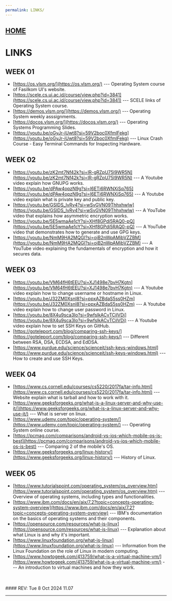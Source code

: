 ```yaml
---
permalink: LINKS/
---
```


## [HOME](../)

# LINKS

## WEEK 01
* [https://os.vlsm.org/](https://os.vlsm.org/) ---
  Operating System course of Fasilkom UI's website.
* [https://scele.cs.ui.ac.id/course/view.php?id=3841](https://scele.cs.ui.ac.id/course/view.php?id=3841) ---
  SCELE links of Operating System course.
* [https://demos.vlsm.org/](https://demos.vlsm.org/) ---
  Operating System weekly asssignments.
* [https://docos.vlsm.org/](https://docos.vlsm.org/) ---
  Operating Systems Programming Slides.
* [https://youtu.be/oGyJr-iUwt8?si=59V2boc0XfmlFekg](https://youtu.be/oGyJr-iUwt8?si=59V2boc0XfmlFekg) ---
  Linux Crash Course - Easy Terminal Commands for Inspecting Hardware.

## WEEK 02
* [https://youtu.be/zK2mt7Nf42k?si=lR-gRZpU75I9WR5N](https://youtu.be/zK2mt7Nf42k?si=lR-gRZpU75I9WR5N) ---
  A Youtube video explain how GNUPG works.
* [https://youtu.be/dPAw4opzN9g?si=l6ETi6RWNXiSq765](https://youtu.be/dPAw4opzN9g?si=l6ETi6RWNXiSq765) ---
  A Youtube video explain what is private key and public key.
* [https://youtu.be/GSIDS_lvRv4?si=wSvGVN09ThhxhwIw](https://youtu.be/GSIDS_lvRv4?si=wSvGVN09ThhxhwIw) ---
  A YouTube video that explains how asymmetric encryption works.
* [https://youtu.be/5E5wmaAe1cY?si=XHf8GPdi5RAQ0-pQ](https://youtu.be/5E5wmaAe1cY?si=XHf8GPdi5RAQ0-pQ) ---
  A YouTube video that demonstrates how to generate and use GPG keys.
* [https://youtu.be/NmM9HA2MQGI?si=ojB2nWpAMibVZZBM](https://youtu.be/NmM9HA2MQGI?si=ojB2nWpAMibVZZBM) ---
  A YouTube video explaining the fundamentals of encryption and how it secures data.
  
## WEEK 03
* [https://youtu.be/VM64fH6tEEU?si=XJ1498e7bvH7Kgtn](https://youtu.be/VM64fH6tEEU?si=XJ1498e7bvH7Kgtn) ---
  A Youtube video explain how to change username or hostname in Linux.
* [https://youtu.be/J32ZM0XsnI8?si=ppxAZBdaS5ss0HZm](https://youtu.be/J32ZM0XsnI8?si=ppxAZBdaS5ss0HZm) ---
  A Youtube video explain how to change user password in Linux.
* [https://youtu.be/8X4u9sca3Io?si=9wfslkACvTCilVDj](https://youtu.be/8X4u9sca3Io?si=9wfslkACvTCilVDj) ---
  A Youtube video explain how to set SSH Keys on GitHub.
* [https://goteleport.com/blog/comparing-ssh-keys/](https://goteleport.com/blog/comparing-ssh-keys/) ---
  Different between RSA, DSA, ECDSA, and EdDSA.
* [https://www.purdue.edu/science/scienceit/ssh-keys-windows.html](https://www.purdue.edu/science/scienceit/ssh-keys-windows.html) ---
  How to create and use SSH Keys.

## WEEK 04
* [https://www.cs.cornell.edu/courses/cs5220/2017fa/tar-info.html](https://www.cs.cornell.edu/courses/cs5220/2017fa/tar-info.html) ---
  Website explain what is tarball and how to work with it.
* [https://www.geeksforgeeks.org/what-is-a-linux-server-and-why-use-it/](https://www.geeksforgeeks.org/what-is-a-linux-server-and-why-use-it/) ---
  What is server on linux.
* [https://www.udemy.com/topic/operating-system/](https://www.udemy.com/topic/operating-system/) ---
  Operating System online course.
* [https://pcmag.com/comparisons/android-vs-ios-which-mobile-os-is-best](https://pcmag.com/comparisons/android-vs-ios-which-mobile-os-is-best) ---
  Comparing 2 of the mobile's OS.
* [https://www.geeksforgeeks.org/linux-history/](https://www.geeksforgeeks.org/linux-history/) ---
  History of Linux.

## WEEK 05
* [https://www.tutorialspoint.com/operating_system/os_overview.htm](https://www.tutorialspoint.com/operating_system/os_overview.htm) ---
  Overview of operating systems, including types and functionalities.
* [https://www.ibm.com/docs/en/aix/7.2?topic=concepts-operating-system-overview](https://www.ibm.com/docs/en/aix/7.2?topic=concepts-operating-system-overview) ---
  IBM's documentation on the basics of operating systems and their components.
* [https://opensource.com/resources/what-is-linux](https://opensource.com/resources/what-is-linux) ---
  Explanation about what Linux is and why it's important.
* [https://www.linuxfoundation.org/what-is-linux](https://www.linuxfoundation.org/what-is-linux) ---
  Information from the Linux Foundation on the role of Linux in modern computing.
* [https://www.howtogeek.com/413759/what-is-a-virtual-machine-vm/](https://www.howtogeek.com/413759/what-is-a-virtual-machine-vm/) ---
  An introduction to virtual machines and how they work.
  
<br>
<br>
#### REV: Tue 8 Oct 2024 11.07
<hr>
